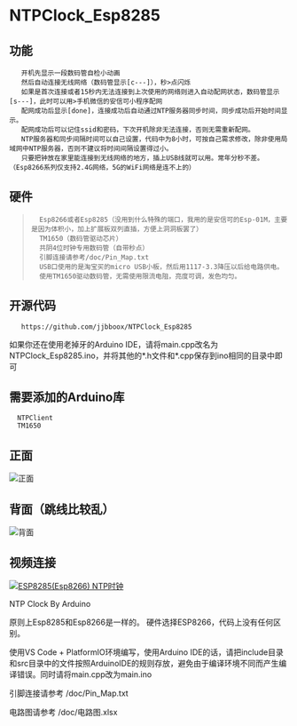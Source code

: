 # NTPClock_Esp8285

## 功能       
       开机先显示一段数码管自检小动画
       然后自动连接无线网络（数码管显示[c---]），秒>点闪烁
       如果是首次连接或者15秒内无法连接到上次使用的网络则进入自动配网状态，数码管显示[s---]，此时可以用>手机微信的安信可小程序配网
       配网成功后显示[done]，连接成功后自动通过NTP服务器同步时间，同步成功后开始时间显示。
       配网成功后可以记住ssid和密码，下次开机除非无法连接，否则无需重新配网。
       NTP服务器和同步间隔时间可以自己设置，代码中为8小时，可按自己需求修改，除非使用局域网中NTP服务器，否则不建议将时间间隔设置得过小。
       只要把钟放在家里能连接到无线网络的地方，插上USB线就可以用。常年分秒不差。（Esp8266系列仅支持2.4G网络，5G的WiFi网络是连不上的）

## 硬件
>       Esp8266或者Esp8285（没用到什么特殊的端口，我用的是安信可的Esp-01M，主要是因为体积小，加上扩展板双列直插，方便上洞洞板罢了）
>       TM1650（数码管驱动芯片）
>       共阴4位时钟专用数码管（自带秒点）      
>       引脚连接请参考/doc/Pin_Map.txt
>       USB口使用的是淘宝买的micro USB小板，然后用1117-3.3降压以后给电路供电。
>       使用TM1650驱动数码管，无需使用限流电阻，亮度可调，发色均匀。

## 开源代码
       https://github.com/jjbboox/NTPClock_Esp8285

如果你还在使用老掉牙的Arduino IDE，请将main.cpp改名为NTPClock_Esp8285.ino，并将其他的*.h文件和*.cpp保存到ino相同的目录中即可

## 需要添加的Arduino库
      NTPClient
      TM1650

## 正面
![正面](/pic/IMG_20200531_153703_s.jpg) 


## 背面（跳线比较乱）
![背面](/pic/IMG_20200531_153719_s.jpg) 

## 视频连接
[![ESP8285(Esp8266) NTP时钟](/pic/IMG_20200531_153703_s.jpg)](https://v.youku.com/v_show/id_XNDY5MzYzMDg1Mg==.html)


NTP Clock By Arduino

原则上Esp8285和Esp8266是一样的。
硬件选择ESP8266，代码上没有任何区别。

使用VS Code + PlatformIO环境编写，使用Arduino IDE的话，请把include目录和src目录中的文件按照ArduinoIDE的规则存放，避免由于编译环境不同而产生编译错误。同时请将main.cpp改为main.ino


引脚连接请参考
/doc/Pin_Map.txt

电路图请参考
/doc/电路图.xlsx
